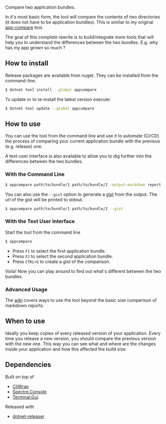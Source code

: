 Compare two application bundles.

In it's most basic form, the tool will compare the contents of two 
directories (it does not have to be application bundles). This is
similar to my original [app-compare](https://github.com/spouliot/dotnet-tools/tree/master/app-compare)
tool.

The goal of this complete rewrite is to build/integrate more tools that
will help you to understand the differences between the two bundles.
E.g. why has my app grown so much ?

## How to install

Release packages are available from nuget. They can be installed from the
command-line.

```bash
$ dotnet tool install --global appcompare
```

To update or to re-install the latest version execute:

```bash
$ dotnet tool update --global appcompare
```

## How to use

You can use the tool from the command line and use it to automate (CI/CD)
the process of comparing your current application bundle with the previous
(e.g. release) one.

A text-user interface is also available to allow you to dig further into
the differences between the two bundles.

### With the Command Line

```bash
$ appcompare path/to/bundle/1 path/to/bundle/2 -output-markdown report.md
```

You can also use the `--gist` option to generate a [gist](https://github.com/spouliot/SimpleGist/wiki)
from the output. The url of the gist will be printed to stdout.

```bash
$ appcompare path/to/bundle/1 path/to/bundle/2 --gist
```

### With the Text User Interface

Start the tool from the command line

```bash
$ appcompare
```

* Press `F1` to select the first application bundle.
* Press `F2` to select the second application bundle.
* Press `CTRL+G` to create a gist of the comparison.

Voila! Now you can play around to find out what's different between
the two bundles.

### Advanced Usage

The [wiki](https://github.com/spouliot/appcompare/wiki) covers ways to
use the tool beyond the basic size comparison of markdown reports.

## When to use

Ideally you keep copies of every released version of your application. 
Every time you release a new version, you should compare the previous
version with the new one. This way you can see what and where are the 
changes inside your application and how this affected the build size.

## Dependencies

Built on top of
* [CliWrap](https://github.com/Tyrrrz/CliWrap)
* [Spectre.Console](https://spectreconsole.net)
* [Terminal.Gui](https://github.com/migueldeicaza/gui.cs)

Released with
* [dotnet-releaser](https://github.com/xoofx/dotnet-releaser)
